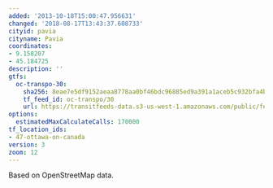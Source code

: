```yaml
---
added: '2013-10-18T15:00:47.956631'
changed: '2018-08-17T13:43:37.608733'
cityid: pavia
cityname: Pavia
coordinates:
- 9.158207
- 45.184725
description: ''
gtfs:
  oc-transpo-30:
    sha256: 8eae7e5df9152aeaa8778aa0bf46bdc96885ed9a391a1aceb5c932bfa4b1d496
    tf_feed_id: oc-transpo/30
    url: https://transitfeeds-data.s3-us-west-1.amazonaws.com/public/feeds/oc-transpo/30/20180813/gtfs.zip
options:
  estimatedMaxCalculateCalls: 170000
tf_location_ids:
- 47-ottawa-on-canada
version: 3
zoom: 12
---
```


Based on OpenStreetMap data.
